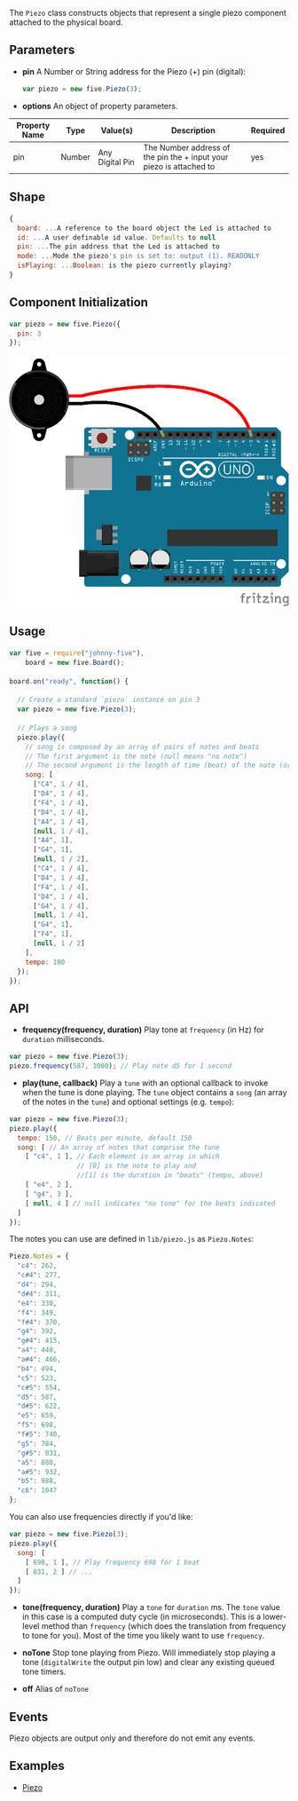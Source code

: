 The `Piezo` class constructs objects that represent a single piezo component attached to the physical board.

## Parameters

- **pin** A Number or String address for the Piezo (+) pin (digital):
  ```js
  var piezo = new five.Piezo(3);
  ```

- **options** An object of property parameters.
<table>
  <thead>
    <tr>
      <th>Property Name</th>
      <th>Type</th>
      <th>Value(s)</th>
      <th>Description</th>
      <th>Required</th>
    </tr>
  </thead>
  <tbody>
    <tr>
      <td>pin</td>
      <td>Number</td>
      <td>Any Digital Pin</td>
      <td>The Number address of the pin the + input your piezo is attached to</td>
      <td>yes</td>
    </tr>
  </tbody>
</table>

## Shape

```js
{ 
  board: ...A reference to the board object the Led is attached to
  id: ...A user definable id value. Defaults to null
  pin: ...The pin address that the Led is attached to
  mode: ...Mode the piezo's pin is set to: output (1). READONLY
  isPlaying: ...Boolean: is the piezo currently playing?
}
```

## Component Initialization

```js
var piezo = new five.Piezo({
  pin: 3
});
```

![piezo diagram](https://raw.githubusercontent.com/rwaldron/johnny-five/master/docs/breadboard/piezo.png)


## Usage
```js
var five = require("johnny-five"), 
    board = new five.Board();

board.on("ready", function() {

  // Create a standard `piezo` instance on pin 3
  var piezo = new five.Piezo(3);

  // Plays a song
  piezo.play({
    // song is composed by an array of pairs of notes and beats
    // The first argument is the note (null means "no note")
    // The second argument is the length of time (beat) of the note (or non-note)
    song: [
      ["C4", 1 / 4],
      ["D4", 1 / 4],
      ["F4", 1 / 4],
      ["D4", 1 / 4],
      ["A4", 1 / 4],
      [null, 1 / 4],
      ["A4", 1],
      ["G4", 1],
      [null, 1 / 2],
      ["C4", 1 / 4],
      ["D4", 1 / 4],
      ["F4", 1 / 4],
      ["D4", 1 / 4],
      ["G4", 1 / 4],
      [null, 1 / 4],
      ["G4", 1],
      ["F4", 1],
      [null, 1 / 2]
    ],
    tempo: 100
  });
});
```

## API

- **frequency(frequency, duration)** Play tone at `frequency` (in Hz) for `duration` milliseconds.

``` js
var piezo = new five.Piezo(3);
piezo.frequency(587, 1000); // Play note d5 for 1 second
```

- **play(tune, callback)** Play a `tune` with an optional callback to invoke when the tune is done playing. The `tune` object contains a `song` (an array of the notes in the `tune`) and optional settings (e.g. `tempo`):

``` js
var piezo = new five.Piezo(3);
piezo.play({
  tempo: 150, // Beats per minute, default 150
  song: [ // An array of notes that comprise the tune
    [ "c4", 1 ], // Each element is an array in which 
                 // [0] is the note to play and 
                 //[1] is the duration in "beats" (tempo, above)
    [ "e4", 2 ],
    [ "g4", 3 ],
    [ null, 4 ] // null indicates "no tone" for the beats indicated
  ]
});
```

The notes you can use are defined in `lib/piezo.js` as `Piezo.Notes`:

```js
Piezo.Notes = {
  "c4": 262,
  "c#4": 277,
  "d4": 294,
  "d#4": 311,
  "e4": 330,
  "f4": 349,
  "f#4": 370,
  "g4": 392,
  "g#4": 415,
  "a4": 440,
  "a#4": 466,
  "b4": 494,
  "c5": 523,
  "c#5": 554,
  "d5": 587,
  "d#5": 622,
  "e5": 659,
  "f5": 698,
  "f#5": 740,
  "g5": 784,
  "g#5": 831,
  "a5": 880,
  "a#5": 932,
  "b5": 988,
  "c6": 1047
};
```

You can also use frequencies directly if you'd like:

``` js
var piezo = new five.Piezo(3);
piezo.play({
  song: [
    [ 698, 1 ], // Play frequency 698 for 1 beat
    [ 831, 2 ] // ...
  ]
});
```

- **tone(frequency, duration)** Play a `tone` for `duration` ms. The `tone` value in this case is a computed duty cycle (in microseconds). This is a lower-level method than `frequency` (which does the translation from frequency to tone for you). Most of the time you likely want to use `frequency`.

- **noTone** Stop tone playing from Piezo. Will immediately stop playing a tone (`digitalWrite` the output pin low) and clear any existing queued tone timers.

- **off** Alias of `noTone`

## Events

Piezo objects are output only and therefore do not emit any events.

## Examples
- [Piezo](https://github.com/rwldrn/johnny-five/blob/master/docs/piezo.md)
